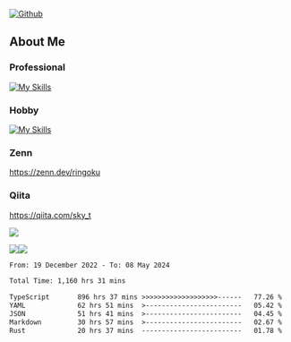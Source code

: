 [![Github](https://img.shields.io/github/followers/skyt-a?label=Follow&style=social)](https://github.com/skyt-a)

## About Me
### Professional
[![My Skills](https://skillicons.dev/icons?i=react,ts,js,nodejs,java,graphql,firebase,githubactions&theme=light)](https://skillicons.dev)
### Hobby
[![My Skills](https://skillicons.dev/icons?i=unity,rust,py&theme=light)](https://skillicons.dev)

### Zenn
https://zenn.dev/ringoku
### Qiita
https://qiita.com/sky_t


![](https://github-profile-summary-cards.vercel.app/api/cards/profile-details?username=skyt-a&theme=default)

![](https://github-profile-summary-cards.vercel.app/api/cards/repos-per-language?username=skyt-a&theme=default)![](https://github-profile-summary-cards.vercel.app/api/cards/stats?username=RinGoku&theme=default)

<!--START_SECTION:waka-->

```txt
From: 19 December 2022 - To: 08 May 2024

Total Time: 1,160 hrs 31 mins

TypeScript       896 hrs 37 mins >>>>>>>>>>>>>>>>>>>------   77.26 %
YAML             62 hrs 51 mins  >------------------------   05.42 %
JSON             51 hrs 41 mins  >------------------------   04.45 %
Markdown         30 hrs 57 mins  >------------------------   02.67 %
Rust             20 hrs 37 mins  -------------------------   01.78 %
```

<!--END_SECTION:waka-->
